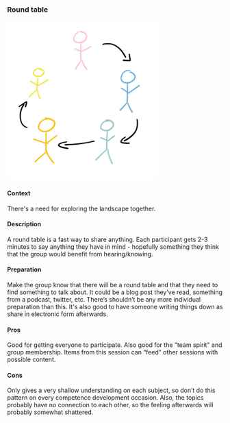 ### Round table

![Local Image](../images/round-table.jpg)

#### Context
There's a need for exploring the landscape together.

#### Description
A round table is a fast way to share anything. Each participant gets 2-3 minutes to say anything they have in mind - hopefully something they think that the group would benefit from hearing/knowing.

#### Preparation
Make the group know that there will be a round table and that they need to find something to talk about. It could be a blog post they’ve read, something from a podcast, twitter, etc. There’s shouldn’t be any more individual preparation than this. It's also good to have someone writing things down as share in electronic form afterwards.

#### Pros
Good for getting everyone to participate. Also good for the "team spirit" and group membership. Items from this session can “feed” other sessions with possible content.

#### Cons
Only gives a very shallow understanding on each subject, so don’t do this pattern on every competence development occasion. Also, the topics probably have no connection to each other, so the feeling afterwards will probably somewhat shattered.